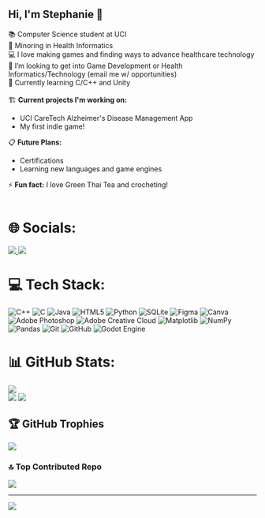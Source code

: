 ## Hi, I'm Stephanie 👋

📚 Computer Science student at UCI</br>
🧠 Minoring in Health Informatics</br>
💻 I love making games and finding ways to advance healthcare technology</br>
🤔 I’m looking to get into Game Development or Health Informatics/Technology (email me w/ opportunities)</br>
🌱 Currently learning C/C++ and Unity</br>
</br>
🏗 <b>Current projects I'm working on:</b></br>
- UCI CareTech Alzheimer's Disease Management App</br>
- My first indie game!</br>

📋 <b>Future Plans:</b></br>
- Certifications</br>
- Learning new languages and game engines</br>

⚡ <b>Fun fact:</b> I love Green Thai Tea and crocheting!</br>
</br>

# 🌐 Socials: 

<a href="https://linkedin.com/in/www.linkedin.com/in/stephanie-l-09b922319">
  <img src="https://img.shields.io/badge/LinkedIn-%230077B5.svg?logo=linkedin&logoColor=white">
</a>

<a href="mailto:stephaniejlee3@gmail.com">
  <img src="https://img.shields.io/badge/Email-D14836?logo=gmail&logoColor=white">
</a>

# 💻 Tech Stack:
![C++](https://img.shields.io/badge/c++-%2300599C.svg?style=for-the-badge&logo=c%2B%2B&logoColor=white) ![C](https://img.shields.io/badge/c-%2300599C.svg?style=for-the-badge&logo=c&logoColor=white) ![Java](https://img.shields.io/badge/java-%23ED8B00.svg?style=for-the-badge&logo=openjdk&logoColor=white) ![HTML5](https://img.shields.io/badge/html5-%23E34F26.svg?style=for-the-badge&logo=html5&logoColor=white) ![Python](https://img.shields.io/badge/python-3670A0?style=for-the-badge&logo=python&logoColor=ffdd54) ![SQLite](https://img.shields.io/badge/sqlite-%2307405e.svg?style=for-the-badge&logo=sqlite&logoColor=white) ![Figma](https://img.shields.io/badge/figma-%23F24E1E.svg?style=for-the-badge&logo=figma&logoColor=white) ![Canva](https://img.shields.io/badge/Canva-%2300C4CC.svg?style=for-the-badge&logo=Canva&logoColor=white) ![Adobe Photoshop](https://img.shields.io/badge/adobe%20photoshop-%2331A8FF.svg?style=for-the-badge&logo=adobe%20photoshop&logoColor=white) ![Adobe Creative Cloud](https://img.shields.io/badge/Adobe%20Creative%20Cloud-DA1F26.svg?style=for-the-badge&logo=Adobe%20Creative%20Cloud&logoColor=white) ![Matplotlib](https://img.shields.io/badge/Matplotlib-%23ffffff.svg?style=for-the-badge&logo=Matplotlib&logoColor=black) ![NumPy](https://img.shields.io/badge/numpy-%23013243.svg?style=for-the-badge&logo=numpy&logoColor=white) ![Pandas](https://img.shields.io/badge/pandas-%23150458.svg?style=for-the-badge&logo=pandas&logoColor=white) ![Git](https://img.shields.io/badge/git-%23F05033.svg?style=for-the-badge&logo=git&logoColor=white) ![GitHub](https://img.shields.io/badge/github-%23121011.svg?style=for-the-badge&logo=github&logoColor=white) ![Godot Engine](https://img.shields.io/badge/GODOT-%23FFFFFF.svg?style=for-the-badge&logo=godot-engine)

# 📊 GitHub Stats:
![](https://github-readme-stats.vercel.app/api/top-langs/?username=stephanie-1427&theme=calm_pink&hide_border=true&include_all_commits=true&count_private=true&layout=compact)<br/>
![](https://github-readme-stats.vercel.app/api?username=stephanie-1427&theme=calm_pink&hide_border=true&include_all_commits=true&count_private=true)
![](https://nirzak-streak-stats.vercel.app/?user=stephanie-1427&theme=calm_pink&hide_border=true)


## 🏆 GitHub Trophies
![](https://github-profile-trophy.vercel.app/?username=stephanie-1427&theme=radical&no-frame=false&no-bg=true&margin-w=4)

### 🔝 Top Contributed Repo
![](https://github-contributor-stats.vercel.app/api?username=stephanie-1427&limit=5&theme=onedark&combine_all_yearly_contributions=true)

---
[![](https://visitcount.itsvg.in/api?id=stephanie-1427&icon=3&color=2)](https://visitcount.itsvg.in)

<!-- Proudly created with GPRM ( https://gprm.itsvg.in ) -->
